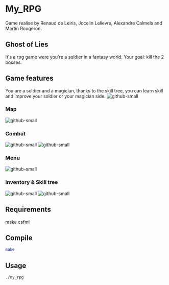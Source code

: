 # My_RPG
Game realise by Renaud de Leiris, Jocelin Lelievre, Alexandre Calmels and Martin Rougeron.
## Ghost of Lies
It's a rpg game were you're a soldier in a fantasy world. Your goal: kill the 2 bosses.	
## Game features
You are a soldier and a magician, thanks to the skill tree, you can learn skill and improve your soldier or your magician side.
![github-small](https://portfolio-martin-rougeron.netlify.app/Illustration/rpg.png)
### Map
![github-small](https://portfolio-martin-rougeron.netlify.app/Illustration/Rpg/minimap.png)
### Combat
![github-small](https://portfolio-martin-rougeron.netlify.app/Illustration/Rpg/attack_melee.png)
![github-small](https://portfolio-martin-rougeron.netlify.app/Illustration/Rpg/fireball.png)
### Menu
![github-small](https://portfolio-martin-rougeron.netlify.app/Illustration/Rpg/menu.png)
### Inventory & Skill tree
![github-small](https://portfolio-martin-rougeron.netlify.app/Illustration/Rpg/Inventroy.png)
![github-small](https://portfolio-martin-rougeron.netlify.app/Illustration/Rpg/skill%20tree.png)

## Requirements
  make
  csfml
## Compile
```bash
make
```
## Usage
```bash
./my_rpg
```
